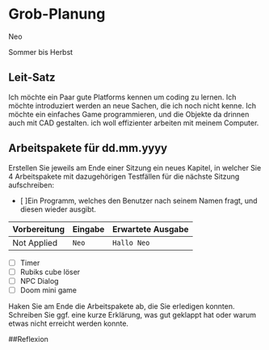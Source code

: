 # Grob-Planung

Neo

Sommer bis Herbst

## Leit-Satz

Ich möchte ein Paar gute Platforms kennen um coding zu lernen. Ich möchte introduziert werden an neue Sachen, die ich noch nicht kenne. Ich möchte ein einfaches Game programmieren, und die Objekte da drinnen auch mit CAD gestalten. ich woll effizienter arbeiten mit meinem Computer.

## Arbeitspakete für dd.mm.yyyy

Erstellen Sie jeweils am Ende einer Sitzung ein neues Kapitel, in welcher Sie 4 Arbeitspakete mit dazugehörigen Testfällen für die nächste Sitzung aufschreiben:

- [ ]Ein Programm, welches den Benutzer nach seinem Namen fragt, und diesen wieder ausgibt.

| Vorbereitung             | Eingabe | Erwartete Ausgabe |
| ------------------------ | ------- | ----------------- |
| Not Applied              |  `Neo`  | `Hallo Neo`      |

- [ ] Timer
- [ ] Rubiks cube löser
- [ ] NPC Dialog
- [ ] Doom mini game

Haken Sie am Ende die Arbeitspakete ab, die Sie erledigen konnten. Schreiben Sie ggf. eine kurze Erklärung, was gut geklappt hat oder warum etwas nicht erreicht werden konnte.

##Reflexion

